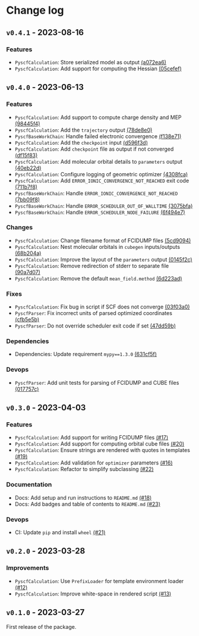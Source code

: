 # Change log

## `v0.4.1` - 2023-08-16

### Features

- `PyscfCalculation`: Store serialized model as output
  [(a072ea6)](https://github.com/microsoft/aiida-pyscf/commit/a072ea6171b2204f94af8a6772a57fced0a0cef5)
- `PyscfCalculation`: Add support for computing the Hessian
  [(05cefef)](https://github.com/microsoft/aiida-pyscf/commit/05cefefe5bac8ce59b59747c47f6e99d8f6abd37)

## `v0.4.0` - 2023-06-13

### Features

- `PyscfCalculation`: Add support to compute charge density and MEP
  [(98445f4)](https://github.com/microsoft/aiida-pyscf/commit/98445f411a2a129d5e498299832fe4344b712551)
- `PyscfCalculation`: Add the `trajectory` output
  [(78de8e0)](https://github.com/microsoft/aiida-pyscf/commit/78de8e033a5f11b7253b2208cec12a3edf23bf8f)
- `PyscfBaseWorkChain`: Handle failed electronic convergence
  [(f138e71)](https://github.com/microsoft/aiida-pyscf/commit/f138e718b538460ae81f98cb5e7a038a907ad5c5)
- `PyscfCalculation`: Add the `checkpoint` input
  [(d596f3d)](https://github.com/microsoft/aiida-pyscf/commit/d596f3dfae659c065e30c78673f4d24c2220cc1d)
- `PyscfCalculation`: Add `checkpoint` file as output if not converged
  [(df15f83)](https://github.com/microsoft/aiida-pyscf/commit/df15f83553704470243bcc1da440557d9cc6155c)
- `PyscfCalculation`: Add molecular orbital details to `parameters` output
  [(40eb22d)](https://github.com/microsoft/aiida-pyscf/commit/40eb22dba21eadf7dfe22ee0b02bb5c06082bc4a)
- `PyscfCalculation`: Configure logging of geometric optimizer
  [(4308fca)](https://github.com/microsoft/aiida-pyscf/commit/4308fca2a1b6cb1e11baf273824a303a398e9504)
- `PyscfCalculation`: Add `ERROR_IONIC_CONVERGENCE_NOT_REACHED` exit code
  [(711b7f8)](https://github.com/microsoft/aiida-pyscf/commit/711b7f8b5def5091519d66d4d3f79cba473096ac)
- `PyscfBaseWorkChain`: Handle `ERROR_IONIC_CONVERGENCE_NOT_REACHED`
  [(7bb09f8)](https://github.com/microsoft/aiida-pyscf/commit/7bb09f8428c5ee753078a1c7822357d715f8cd17)
- `PyscfBaseWorkChain`: Handle `ERROR_SCHEDULER_OUT_OF_WALLTIME`
  [(3075bfa)](https://github.com/microsoft/aiida-pyscf/commit/3075bfa0a3ee8cbecda380f9747bd6a7a90daff5)
- `PyscfBaseWorkChain`: Handle `ERROR_SCHEDULER_NODE_FAILURE`
  [(6f494e7)](https://github.com/microsoft/aiida-pyscf/commit/6f494e761c1651f3c5efffaf564762ed0ddc4d0a)

### Changes

- `PyscfCalculation`: Change filename format of FCIDUMP files
  [(5cd9094)](https://github.com/microsoft/aiida-pyscf/commit/5cd9094973edb63fe4fa6096ad224dcad6f5464f)
- `PyscfCalculation`: Nest molecular orbitals in `cubegen` inputs/outputs
  [(68b204a)](https://github.com/microsoft/aiida-pyscf/commit/68b204a6102f51fea0c0334b16167273d9c0da3e)
- `PyscfCalculation`: Improve the layout of the `parameters` output
  [(0145f2c)](https://github.com/microsoft/aiida-pyscf/commit/0145f2cd87b43f0fb4bdae330c633af5cb0586cd)
- `PyscfCalculation`: Remove redirection of stderr to separate file
  [(90a7d07)](https://github.com/microsoft/aiida-pyscf/commit/90a7d07274fa97d9f43ff901fb3e198387b0f391)
- `PyscfCalculation`: Remove the default `mean_field.method`
  [(6d223ad)](https://github.com/microsoft/aiida-pyscf/commit/6d223ada1e12a0027a717e93d5bc550605bade7d)

### Fixes

- `PyscfCalculation`: Fix bug in script if SCF does not converge
  [(03f03a0)](https://github.com/microsoft/aiida-pyscf/commit/03f03a002303ead896efe731bbd36240d4cbf3a8)
- `PyscfParser`: Fix incorrect units of parsed optimized coordinates
  [(cfb5e5b)](https://github.com/microsoft/aiida-pyscf/commit/cfb5e5b7ff20d5685df9a214c682c88c2d7c79dc)
- `PyscfParser`: Do not override scheduler exit code if set
  [(47dd59b)](https://github.com/microsoft/aiida-pyscf/commit/47dd59bf4d69c31d8ab777d62eafe7388a467506)

### Dependencies

- Dependencies: Update requirement `mypy==1.3.0`
  [(631cf5f)](https://github.com/microsoft/aiida-pyscf/commit/631cf5f545a7d51b3a3afaa8e3c21cd9a561c5f1)

### Devops

- `PyscfParser`: Add unit tests for parsing of FCIDUMP and CUBE files
  [(017757c)](https://github.com/microsoft/aiida-pyscf/commit/017757ceae3e99ca77d3ed4503c464350c16de6d)

## `v0.3.0` - 2023-04-03

### Features

- `PyscfCalculation`: Add support for writing FCIDUMP files [(#17)](https://github.com/microsoft/aiida-pyscf/pull/17)
- `PyscfCalculation`: Add support for computing orbital cube files
  [(#20)](https://github.com/microsoft/aiida-pyscf/pull/20)
- `PyscfCalculation`: Ensure strings are rendered with quotes in templates
  [(#19)](https://github.com/microsoft/aiida-pyscf/pull/19)
- `PyscfCalculation`: Add validation for `optimizer` parameters
  [(#16)](https://github.com/microsoft/aiida-pyscf/pull/16)
- `PyscfCalculation`: Refactor to simplify subclassing [(#22)](https://github.com/microsoft/aiida-pyscf/pull/22)

### Documentation

- Docs: Add setup and run instructions to `README.md` [(#18)](https://github.com/microsoft/aiida-pyscf/pull/18)
- Docs: Add badges and table of contents to `README.md` [(#23)](https://github.com/microsoft/aiida-pyscf/pull/23)

### Devops

- CI: Update `pip` and install `wheel` [(#21)](https://github.com/microsoft/aiida-pyscf/pull/21)

## `v0.2.0` - 2023-03-28

### Improvements

- `PyscfCalculation`: Use `PrefixLoader` for template environment loader
  [(#12)](https://github.com/microsoft/aiida-pyscf/pull/12)
- `PyscfCalculation`: Improve white-space in rendered script [(#13)](https://github.com/microsoft/aiida-pyscf/pull/13)

## `v0.1.0` - 2023-03-27

First release of the package.
